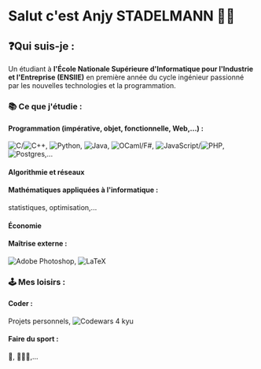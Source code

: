 # Salut c'est Anjy STADELMANN 👋🏼

## ❓Qui suis-je :
Un étudiant à **l'École Nationale Supérieure d'Informatique pour l'Industrie et l'Entreprise (ENSIIE)** en première année du cycle ingénieur passionné par les nouvelles technologies et la programmation.

### 📚 Ce que j'étudie :
#### Programmation (impérative, objet, fonctionnelle, Web,...) :
![C](https://img.shields.io/badge/c-%2300599C.svg?style=for-the-badge&logo=c&logoColor=white)/![C++](https://img.shields.io/badge/c++-%2300599C.svg?style=for-the-badge&logo=c%2B%2B&logoColor=white), ![Python](https://img.shields.io/badge/python-3670A0?style=for-the-badge&logo=python&logoColor=ffdd54), ![Java](https://img.shields.io/badge/java-%23ED8B00.svg?style=for-the-badge&logo=openjdk&logoColor=white), ![OCaml](https://img.shields.io/badge/OCaml-%23E98407.svg?style=for-the-badge&logo=ocaml&logoColor=white)/F#, ![JavaScript](https://img.shields.io/badge/javascript-%23323330.svg?style=for-the-badge&logo=javascript&logoColor=%23F7DF1E)/![PHP](https://img.shields.io/badge/php-%23777BB4.svg?style=for-the-badge&logo=php&logoColor=white), ![Postgres](https://img.shields.io/badge/postgres-%23316192.svg?style=for-the-badge&logo=postgresql&logoColor=white),...
#### Algorithmie et réseaux
#### Mathématiques appliquées à l'informatique : 
statistiques, optimisation,... 
#### Économie

#### Maîtrise externe :
![Adobe Photoshop](https://img.shields.io/badge/adobe%20photoshop-%2331A8FF.svg?style=for-the-badge&logo=adobe%20photoshop&logoColor=white), ![LaTeX](https://img.shields.io/badge/latex-%23008080.svg?style=for-the-badge&logo=latex&logoColor=white)

### 🕹️ Mes loisirs :

#### Coder :
Projets personnels, ![Codewars](https://img.shields.io/badge/Codewars-B1361E?style=for-the-badge&logo=codewars&logoColor=grey) 4 kyu

#### Faire du sport :
🏀, 🏋🏼‍♂️,...
